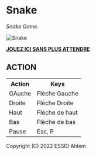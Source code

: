 # Snake

*Snake Game.*

![Snake](https://ahlemgit-prog.github.io/snakegame/screenshot.png)

**[JOUEZ ICI SANS PLUS ATTENDRE](https://ahlemgit-prog.github.io/snakegame/)**

## ACTION

<table>
  <tr>
    <th>Action</th><th>Keys</th>
  </tr>
  <tr>
    <td>GAuche</td><td>Flèche Gauche</td>
  </tr>
  <tr>
    <td>Droite</td><td>Flèche Droite</td>
  </tr>
  <tr>
    <td>Haut</td><td>Flèche de haut</td>
  </tr>
  <tr>
    <td>Bas</td><td>Flèche de bas</td>
  </tr>
  <tr>
    <td>Pause</td><td>Esc, P</td>
  </tr>
</table>


Copyright (C) 2022 ESSID Ahlem
